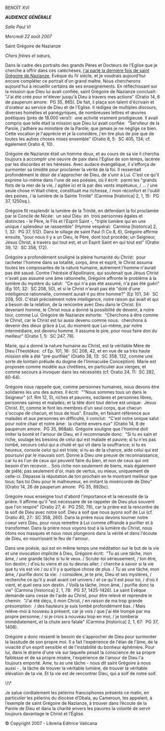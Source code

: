 BENOÎT XVI

***AUDIENCE GÉNÉRALE***

*Salle Paul VI*

*Mercredi 22 août 2007*

Saint Grégoire de Nazianze

*Chers frères et sœurs,*

Dans le cadre des portraits des grands Pères et Docteurs de l'Eglise que je cherche à offrir dans ces catéchèses, [j'ai parlé la dernière fois de saint Grégoire de Nazianze](/content/benedict-xvi/fr/audiences/2007/documents/hf_ben-xvi_aud_20070808.html), Evêque du IV siècle, et je voudrais aujourd'hui encore compléter ce portrait d'un grand maître. Nous chercherons aujourd'hui à recueillir certains de ses enseignements. En réfléchissant sur la mission que Dieu lui avait confiée, saint Grégoire de Nazianze concluait:  "J'ai été créé pour m'élever jusqu'à Dieu à travers mes actions" (Oratio 14, 6 de pauperum amore:  PG 35, 865). De fait, il plaça son talent d'écrivain et d'orateur au service de Dieu et de l'Eglise. Il rédigea de multiples discours, diverses homélies et panégyriques, de nombreuses lettres et œuvres poétiques (près de 18.000 vers!):  une activité vraiment prodigieuse. Il avait compris que telle était la mission que Dieu lui avait confiée:  "Serviteur de la Parole, j'adhère au ministère de la Parole; que jamais je ne néglige ce bien. Cette vocation je l'apprécie et je la considère, j'en tire plus de joie que de toutes les autres choses mises ensemble" (Oratio 6, 5:  SC 405, 134; cf. également Oratio 4, 10).

Grégoire de Nazianze était un homme doux, et au cours de sa vie il chercha toujours à accomplir une oeuvre de paix dans l'Eglise de son temps, lacérée par les discordes et les hérésies. Avec audace évangélique, il s'efforça de surmonter sa timidité pour proclamer la vérité de la foi. Il ressentait profondément le désir de s'approcher de Dieu, de s'unir à Lui. C'est ce qu'il exprime lui-même dans l'une de ses poésies, où il écrit:  parmi les "grands flots de la mer de la vie, / agitée ici et là par des vents impétueux, / ... / une seule chose m'était chère, constituait ma richesse, / mon réconfort et l'oubli des peines, / la lumière de la Sainte Trinité" (Carmina \[historica\] 2, 1, 15:  PG 37, 1250sq.).

Grégoire fit resplendir la lumière de la Trinité, en défendant la foi proclamée par le Concile de Nicée:  un seul Dieu  en  trois personnes égales et distinctes - le Père, le Fils et l'Esprit Saint -, "triple lumière qui en une unique / splendeur se rassemble" (Hymne vespéral:  Carmina \[historica\] 2, 1, 32:  PG 37, 512). Dans le sillage de saint Paul (1 Co 8, 6), Grégoire affirme ensuite, "pour nous il y a un Dieu, le Père, dont tout procède; un Seigneur, Jésus Christ, à travers qui tout est; et un Esprit Saint en qui tout est" (Oratio 39, 12:  SC 358, 172).

Grégoire a profondément souligné la pleine humanité du Christ:  pour racheter l'homme dans sa totalité, corps, âme et esprit, le Christ assuma toutes les composantes de la nature humaine, autrement l'homme n'aurait pas été sauvé. Contre l'hérésie d'Apollinaire, qui soutenait que Jésus Christ n'avait pas assumé une âme rationnelle, Grégoire affronte le problème à la lumière du mystère du salut:  "Ce qui n'a pas été assumé, n'a pas été guéri" (Ep 101, 32:  SC 208, 50), et si le Christ n'avait pas été "doté d'une intelligence rationnelle, comment aurait-il pu être homme?" (Ep 101, 34:  SC 208, 50). C'était précisément notre intelligence, notre raison qui avait et qui a besoin de la relation, de la rencontre avec Dieu dans le Christ. En devenant homme, le Christ nous a donné la possibilité de devenir, à notre tour, comme Lui. Grégoire de Nazianze exhorte:  "Cherchons à être comme le Christ, car le Christ est lui aussi devenu comme nous:  cherchons à devenir des dieux grâce à Lui, du moment que Lui-même, par notre intermédiaire, est devenu homme. Il assuma le pire, pour nous faire don du meilleur" (Oratio 1, 5:  SC 247, 78).

Marie, qui a donné la nature humaine au Christ, est la véritable Mère de Dieu (Theotókos:  cf Ep. 101, 16:  SC 208, 42, et en vue de sa très haute mission elle a été "pré-purifiée" (Oratio 38, 13:  SC 358, 132, comme une sorte de lointain prélude du dogme de l'Immaculée Conception). Marie est proposée comme modèle aux chrétiens, en particulier aux vierges, et comme secours à invoquer dans les nécessités (cf. Oratio 24, 11:  SC 282, 60-64).

Grégoire nous rappelle que, comme personnes humaines, nous devons être solidaires les uns des autres. Il écrit:  ""Nous sommes tous un dans le Seigneur" (cf. Rm 12, 5), riches et pauvres, esclaves et personnes libres, personnes saines et malades; et la tête dont tout dérive est unique:  Jésus Christ. Et, comme le font les membres d'un seul corps, que chacun s'occupe de chacun, et tous de tous". Ensuite, en faisant référence aux malades et aux personnes en difficulté, il conclut:  "C'est notre unique salut pour notre chair et notre âme:  la charité envers eux" (Oratio 14, 8 de pauperum amore:  PG 35, 868ab). Grégoire souligne que l'homme doit imiter la bonté et l'amour de Dieu, et il recommande donc:  "Si tu es sain et riche, soulage les besoins de celui qui est malade et pauvre; si tu n'es pas tombé, secours celui qui a chuté et qui vit dans la souffrance; si tu es heureux, console celui qui est triste; si tu as de la chance, aide celui qui est poursuivi par le mauvais sort. Donne à Dieu une preuve de reconnaissance, car tu es l'un de ceux qui peuvent faire du bien, et non de ceux qui ont besoin d'en recevoir... Sois riche non seulement de biens, mais également de piété; pas seulement d'or, mais de vertus, ou mieux, uniquement de celle-ci. Dépasse la réputation de ton prochain en te montrant meilleur que tous; fais toi Dieu pour le malheureux, en imitant la miséricorde de Dieu" (Oratio 14, 26 de pauperum amore:  PG 35, 892bc).

Grégoire nous enseigne tout d'abord l'importance et la nécessité de la prière. Il affirme qu'il "est nécessaire de se rappeler de Dieu plus souvent que l'on respire" (Oratio 27, 4:  PG 250, 78), car la prière est la rencontre de la soif de Dieu avec notre soif. Dieu a soif que nous ayons soif de Lui (cf. Oratio 40, 27:  SC 358, 260). Dans la prière nous devons tourner notre coeur vers Dieu, pour nous remettre à Lui comme offrande à purifier et à transformer. Dans la prière nous voyons tout à la lumière du Christ, nous ôtons nos masques et nous nous plongeons dans la vérité et dans l'écoute de Dieu, en nourrissant le feu de l'amour.

Dans une poésie, qui est en même temps une méditation sur le but de la vie et une invocation implicite à Dieu, Grégoire écrit:  "Tu as une tâche, mon âme, / une grande tâche si tu le veux. / Scrute-toi sérieusement, / ton être, ton destin; / d'où tu viens et où tu devras aller; / cherche à savoir si la vie que tu vis est vie / ou s'il y a quelque chose de plus. / Tu as une tâche, mon âme, / purifie donc ta vie:  / considère, je te prie, Dieu et ses mystères, / recherche ce qu'il y avait avant cet univers / et ce qu'il est pour toi, / d'où il vient, et quel sera son destin. / Voilà ta tâche, /mon âme, / purifie donc ta vie" (Carmina \[historica\] 2, 1, 78:  PG 37, 1425-1426). Le saint Evêque demande sans cesse de l'aide au Christ, pour être relevé et reprendre le chemin:  "J'ai été déçu, ô mon Christ, / en raison de ma trop grande présomption:  / des hauteurs je suis tombé profondément bas. / Mais relève-moi à nouveau à présent, car je vois / que j'ai été trompé par ma propre personne; / si je crois à nouveau trop en moi, / je tomberai immédiatement, et la chute sera fatale" (Carmina \[historica\] 2, 1, 67:  PG 37, 1408).

Grégoire a donc ressenti le besoin de s'approcher de Dieu pour surmonter la lassitude de son propre moi. Il a fait l'expérience de l'élan de l'âme, de la vivacité d'un esprit sensible et de l'instabilité du bonheur éphémère. Pour lui, dans le drame d'une vie sur laquelle pesait la conscience de sa propre faiblesse et de sa propre misère, l'expérience de l'amour de Dieu l'a toujours emporté. Ame, tu as une tâche - nous dit saint Grégoire à nous aussi - , la tâche de trouver la véritable lumière, de trouver la véritable élévation de ta vie. Et ta vie est de rencontrer Dieu, qui a soif de notre soif.

\\*\\*\\*

Je salue cordialement les pèlerins francophones présents ce matin, en particulier les pèlerins du diocèse d’Obala, au Cameroun, les appelant, à l’exemple de saint Grégoire de Nazianze, à trouver dans l’écoute de la Parole de Dieu et dans la charité envers les pauvres la volonté de servir toujours davantage le Christ et l’Église.

© Copyright 2007 - Libreria Editrice Vaticana